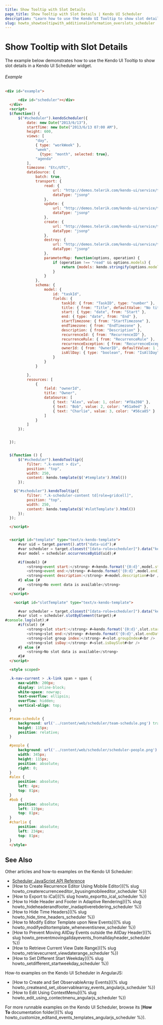 ```yaml
---
title: Show Tooltip with Slot Details
page_title: Show Tooltip with Slot Details | Kendo UI Scheduler
description: "Learn how to use the Kendo UI Tooltip to show slot details in a Kendo UI Scheduler widget."
slug: howto_showtooltipwith_additionalinformation_overslots_scheduler
---
```


# Show Tooltip with Slot Details

The example below demonstrates how to use the Kendo UI Tooltip to show slot details in a Kendo UI Scheduler widget.

###### Example

```html
<div id="example">

      <div id="scheduler"></div>
  </div>
  <script>
  $(function() {
      $("#scheduler").kendoScheduler({
          date: new Date("2013/6/13"),
          startTime: new Date("2013/6/13 07:00 AM"),
          height: 600,
          views: [
              "day",
              { type: "workWeek" },
              "week",
            	{type: "month", selected: true},
              "agenda"
          ],
          timezone: "Etc/UTC",
          dataSource: {
              batch: true,
              transport: {
                  read: {
                      url: "http://demos.telerik.com/kendo-ui/service/tasks",
                      dataType: "jsonp"
                  },
                  update: {
                      url: "http://demos.telerik.com/kendo-ui/service/tasks/update",
                      dataType: "jsonp"
                  },
                  create: {
                      url: "http://demos.telerik.com/kendo-ui/service/tasks/create",
                      dataType: "jsonp"
                  },
                  destroy: {
                      url: "http://demos.telerik.com/kendo-ui/service/tasks/destroy",
                      dataType: "jsonp"
                  },
                  parameterMap: function(options, operation) {
                      if (operation !== "read" && options.models) {
                          return {models: kendo.stringify(options.models)};
                      }
                  }
              },
              schema: {
                  model: {
                      id: "taskId",
                      fields: {
                          taskId: { from: "TaskID", type: "number" },
                          title: { from: "Title", defaultValue: "No title", validation: { required: true } },
                          start: { type: "date", from: "Start" },
                          end: { type: "date", from: "End" },
                          startTimezone: { from: "StartTimezone" },
                          endTimezone: { from: "EndTimezone" },
                          description: { from: "Description" },
                          recurrenceId: { from: "RecurrenceID" },
                          recurrenceRule: { from: "RecurrenceRule" },
                          recurrenceException: { from: "RecurrenceException" },
                          ownerId: { from: "OwnerID", defaultValue: 1 },
                          isAllDay: { type: "boolean", from: "IsAllDay" }
                      }
                  }
              }

          },
          resources: [
              {
                  field: "ownerId",
                  title: "Owner",
                  dataSource: [
                      { text: "Alex", value: 1, color: "#f8a398" },
                      { text: "Bob", value: 2, color: "#51a0ed" },
                      { text: "Charlie", value: 3, color: "#56ca85" }
                  ]
              }
          ]
      });


  });


  $(function () {
      $("#scheduler").kendoTooltip({
          filter: ".k-event > div",
          position: "top",
          width: 250,
          content: kendo.template($('#template').html())
      });

    $("#scheduler").kendoTooltip({
          filter: ".k-scheduler-content td[role=gridcell]",
          position: "top",
          width: 250,
          content: kendo.template($('#slotTemplate').html())
      });
  });

  </script>


  <script id="template" type="text/x-kendo-template">
      #var uid = target.parent().attr("data-uid");#
      #var scheduler = target.closest("[data-role=scheduler]").data("kendoScheduler");#
      #var model = scheduler.occurrenceByUid(uid);#

      #if(model) {#
          <strong>event start:</strong> #=kendo.format('{0:d}',model.start)#<br />
          <strong>event end:</strong> #=kendo.format('{0:d}',model.end)#<br />
          <strong>event description:</strong> #=model.description#<br />
      #} else {#
          <strong>No event data is available</strong>
      #}#
  </script>

 	<script id="slotTemplate" type="text/x-kendo-template">

      #var scheduler = target.closest("[data-role=scheduler]").data("kendoScheduler");#
      #var slot = scheduler.slotByElement(target);#
#console.log(slot);#
      #if(slot) {#
          <strong>slot start:</strong> #=kendo.format('{0:d}',slot.startDate)#<br />
          <strong>slot end:</strong> #=kendo.format('{0:d}',slot.endDate)#<br />
          <strong>slot group index:</strong> #=slot.groupIndex#<br />
          <strong>slot isDay:</strong> #=slot.isDaySlot#<br />
      #} else {#
          <strong>No slot data is available</strong>
      #}#
  </script>

  <style scoped>

  .k-nav-current > .k-link span + span {
      max-width: 200px;
      display: inline-block;
      white-space: nowrap;
      text-overflow: ellipsis;
      overflow: hidden;
      vertical-align: top;
  }

  #team-schedule {
      background: url('../content/web/scheduler/team-schedule.png') transparent no-repeat;
      height: 115px;
      position: relative;
  }

  #people {
      background: url('../content/web/scheduler/scheduler-people.png') no-repeat;
      width: 345px;
      height: 115px;
      position: absolute;
      right: 0;
  }
  #alex {
      position: absolute;
      left: 4px;
      top: 81px;
  }
  #bob {
      position: absolute;
      left: 119px;
      top: 81px;
  }
  #charlie {
      position: absolute;
      left: 234px;
      top: 81px;
  }
  </style>

```

## See Also

Other articles and how-to examples on the Kendo UI Scheduler:

* [Scheduler JavaScript API Reference](/api/javascript/ui/scheduler)
* [How to Create Recurrence Editor Using Mobile Editor]({% slug howto_createrecurrenceeditor_byusingmobileeditor_scheduler %})
* [How to Export to iCal]({% slug howto_exportto_ical_scheduler %})
* [How to Hide Header and Footer in Adaptive Rendering]({% slug howto_hideheaderandfooter_inadaptiverebdering_scheduler %})
* [How to Hide Time Headers]({% slug howto_hide_time_headers_scheduler %})
* [How to Modify Editor Template upon New Events]({% slug howto_modifyeditortemplate_wheneventisnew_scheduler %})
* [How to Prevent Moving AllDay Events outside the AllDay Header]({% slug howto_preventmovingalldayevents_fromalldayheader_scheduler %})
* [How to Retrieve Current View Date Range]({% slug howto_retrievecurrent_viewdaterange_scheduler %})
* [How to Set Different Start Weekday]({% slug howto_setdifferent_startweekday_scheduler %})

How-to examples on the Kendo UI Scheduler in AngularJS:

* [How to Create and Set ObservableArray Events]({% slug howto_createand_set_observablearray_events_angularjs_scheduler %})
* [How to Edit Using ContextMenu]({% slug howto_edit_using_contectmenu_angularjs_scheduler %})

For more runnable examples on the Kendo UI Scheduler, browse its [**How To** documentation folder]({% slug howto_customize_editand_events_templates_angularjs_scheduler %}).
